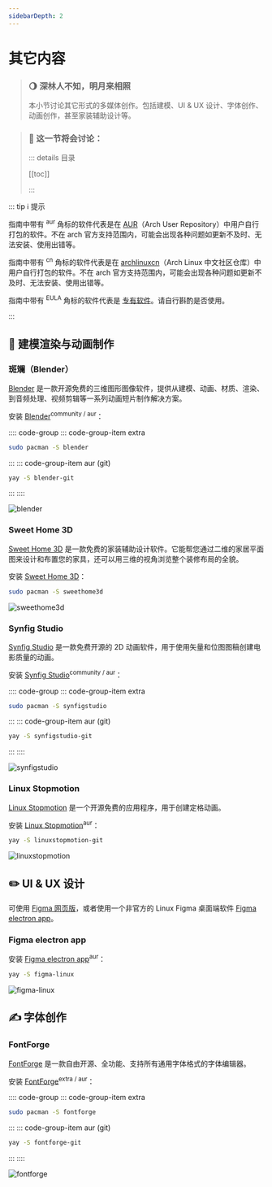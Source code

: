 ```yaml
---
sidebarDepth: 2
---
```


# 其它内容

> ### 🌖 深林人不知，明月来相照
>
> 本小节讨论其它形式的多媒体创作。包括建模、UI & UX 设计、字体创作、动画创作，甚至家装辅助设计等。

> ### 🔖 这一节将会讨论：
>
> ::: details 目录
>
> [[toc]]
>
> :::

::: tip ℹ️ 提示

指南中带有 <sup>aur</sup> 角标的软件代表是在 [AUR](https://aur.archlinux.org/)（Arch User Repository）中用户自行打包的软件。不在 arch 官方支持范围内，可能会出现各种问题如更新不及时、无法安装、使用出错等。

指南中带有 <sup>cn</sup> 角标的软件代表是在 [archlinuxcn](https://www.archlinuxcn.org/archlinux-cn-repo-and-mirror/)（Arch Linux 中文社区仓库）中用户自行打包的软件。不在 arch 官方支持范围内，可能会出现各种问题如更新不及时、无法安装、使用出错等。

指南中带有 <sup>EULA</sup> 角标的软件代表是 [专有软件](https://www.gnu.org/proprietary/proprietary.html)。请自行斟酌是否使用。

:::

## 🗿 建模渲染与动画制作

### 斑斓（Blender）

[Blender](https://www.blender.org/) 是一款开源免费的三维图形图像软件，提供从建模、动画、材质、渲染、到音频处理、视频剪辑等一系列动画短片制作解决方案。

安装 [Blender](https://archlinux.org/packages/community/x86_64/blender/)<sup>community / aur</sup>：

:::: code-group
::: code-group-item extra

```sh
sudo pacman -S blender
```

:::
::: code-group-item aur (git)

```sh
yay -S blender-git
```

:::
::::

![blender](../static/exclusive/media/blender.png)

### Sweet Home 3D

[Sweet Home 3D](http://www.sweethome3d.com/zh-cn/) 是一款免费的家装辅助设计软件。它能帮您通过二维的家居平面图来设计和布置您的家具，还可以用三维的视角浏览整个装修布局的全貌。

安装 [Sweet Home 3D](https://archlinux.org/packages/community/x86_64/sweethome3d/)：

```sh
sudo pacman -S sweethome3d
```

![sweethome3d](../static/exclusive/media/sweethome3d.png)

### Synfig Studio

[Synfig Studio](https://www.synfig.org/) 是一款免费开源的 2D 动画软件，用于使用矢量和位图图稿创建电影质量的动画。

安装 [Synfig Studio](https://archlinux.org/packages/community/x86_64/synfigstudio/)<sup>community / aur</sup>：

:::: code-group
::: code-group-item extra

```sh
sudo pacman -S synfigstudio
```

:::
::: code-group-item aur (git)

```sh
yay -S synfigstudio-git
```

:::
::::

![synfigstudio](../static/exclusive/media/synfigstudio.png)

### Linux Stopmotion

[Linux Stopmotion](http://linuxstopmotion.org/) 是一个开源免费的应用程序，用于创建定格动画。

安装 [Linux Stopmotion](https://aur.archlinux.org/packages/linuxstopmotion-git/)<sup>aur</sup>：

```sh
yay -S linuxstopmotion-git
```

![linuxstopmotion](../static/exclusive/media/linuxstopmotion.png)

## ✏️ UI & UX 设计

可使用 [Figma 网页版](https://www.figma.com/)，或者使用一个非官方的 Linux Figma 桌面端软件 [Figma electron app](https://github.com/Figma-Linux/figma-linux)。

### Figma electron app

安装 [Figma electron app](https://aur.archlinux.org/packages/figma-linux/)<sup>aur</sup>：

```sh
yay -S figma-linux
```

![figma-linux](../static/exclusive/media/figma-linux.png)

## ✍️ 字体创作

### FontForge

[FontForge](https://fontforge.org/en-US/) 是一款自由开源、全功能、支持所有通用字体格式的字体编辑器。

安装 [FontForge](https://archlinux.org/packages/extra/x86_64/fontforge/)<sup>extra / aur</sup>：

:::: code-group
::: code-group-item extra

```sh
sudo pacman -S fontforge
```

:::
::: code-group-item aur (git)

```sh
yay -S fontforge-git
```

:::
::::

![fontforge](../static/exclusive/media/fontforge.png)

